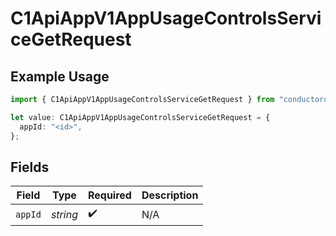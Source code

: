 # C1ApiAppV1AppUsageControlsServiceGetRequest

## Example Usage

```typescript
import { C1ApiAppV1AppUsageControlsServiceGetRequest } from "conductorone-sdk-typescript/sdk/models/operations";

let value: C1ApiAppV1AppUsageControlsServiceGetRequest = {
  appId: "<id>",
};
```

## Fields

| Field              | Type               | Required           | Description        |
| ------------------ | ------------------ | ------------------ | ------------------ |
| `appId`            | *string*           | :heavy_check_mark: | N/A                |